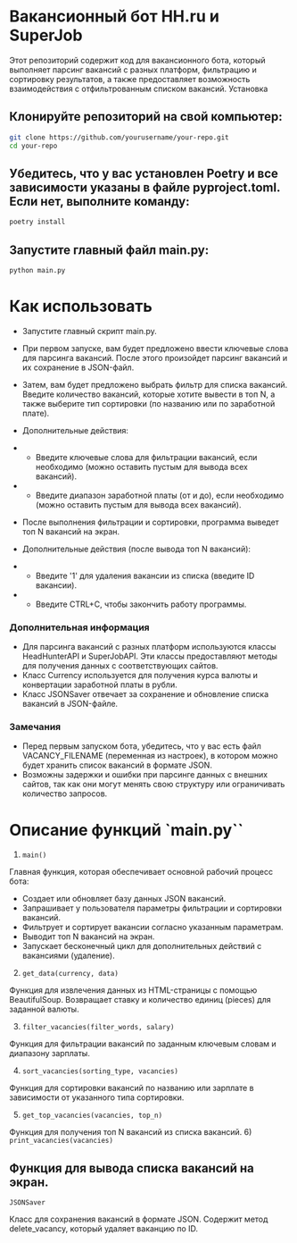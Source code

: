 # Вакансионный бот HH.ru и SuperJob

Этот репозиторий содержит код для вакансионного бота, который выполняет парсинг вакансий с разных платформ, фильтрацию и сортировку результатов, а также предоставляет возможность взаимодействия с отфильтрованным списком вакансий.
Установка

## Клонируйте репозиторий на свой компьютер:

```bash
git clone https://github.com/yourusername/your-repo.git
cd your-repo
```

## Убедитесь, что у вас установлен Poetry и все зависимости указаны в файле pyproject.toml. Если нет, выполните команду:

```bash
poetry install
```
## Запустите главный файл main.py:

```bash
python main.py
```

# Как использовать

- Запустите главный скрипт main.py.

- При первом запуске, вам будет предложено ввести ключевые слова для парсинга вакансий. После этого произойдет парсинг вакансий и их сохранение в JSON-файл.

- Затем, вам будет предложено выбрать фильтр для списка вакансий. Введите количество вакансий, которые хотите вывести в топ N, а также выберите тип сортировки (по названию или по заработной плате).

- Дополнительные действия:
- - Введите ключевые слова для фильтрации вакансий, если необходимо (можно оставить пустым для вывода всех вакансий).
- - Введите диапазон заработной платы (от и до), если необходимо (можно оставить пустым для вывода всех вакансий).

- После выполнения фильтрации и сортировки, программа выведет топ N вакансий на экран.

- Дополнительные действия (после вывода топ N вакансий):
- - Введите '1' для удаления вакансии из списка (введите ID вакансии).
- - Введите CTRL+C, чтобы закончить работу программы.


### Дополнительная информация

- Для парсинга вакансий с разных платформ используются классы HeadHunterAPI и SuperJobAPI. Эти классы предоставляют методы для получения данных с соответствующих сайтов.
- Класс Currency используется для получения курса валюты и конвертации заработной платы в рубли.
- Класс JSONSaver отвечает за сохранение и обновление списка вакансий в JSON-файле.


### Замечания

- Перед первым запуском бота, убедитесь, что у вас есть файл VACANCY_FILENAME (переменная из настроек), в котором можно будет хранить список вакансий в формате JSON.
- Возможны задержки и ошибки при парсинге данных с внешних сайтов, так как они могут менять свою структуру или ограничивать количество запросов.


# Описание функций `main.py``

1) `main()`

Главная функция, которая обеспечивает основной рабочий процесс бота:

- Создает или обновляет базу данных JSON вакансий.
- Запрашивает у пользователя параметры фильтрации и сортировки вакансий.
- Фильтрует и сортирует вакансии согласно указанным параметрам.
- Выводит топ N вакансий на экран.
- Запускает бесконечный цикл для дополнительных действий с вакансиями (удаление).

2) `get_data(currency, data)`

Функция для извлечения данных из HTML-страницы с помощью BeautifulSoup. Возвращает ставку и количество единиц (pieces) для заданной валюты.

3) `filter_vacancies(filter_words, salary)`

Функция для фильтрации вакансий по заданным ключевым словам и диапазону зарплаты.

4) `sort_vacancies(sorting_type, vacancies)`

Функция для сортировки вакансий по названию или зарплате в зависимости от указанного типа сортировки.

5) `get_top_vacancies(vacancies, top_n)`

Функция для получения топ N вакансий из списка вакансий.
6) `print_vacancies(vacancies)`

Функция для вывода списка вакансий на экран.
---
`JSONSaver`

Класс для сохранения вакансий в формате JSON. Содержит метод delete_vacancy, который удаляет ваканцию по ID.